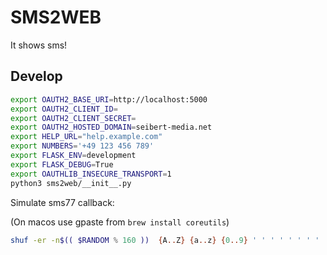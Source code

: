 SMS2WEB
=======

It shows sms!

Develop
-------

```bash
export OAUTH2_BASE_URI=http://localhost:5000
export OAUTH2_CLIENT_ID=
export OAUTH2_CLIENT_SECRET=
export OAUTH2_HOSTED_DOMAIN=seibert-media.net
export HELP_URL="help.example.com"
export NUMBERS='+49 123 456 789'
export FLASK_ENV=development
export FLASK_DEBUG=True
export OAUTHLIB_INSECURE_TRANSPORT=1
python3 sms2web/__init__.py
```

Simulate sms77 callback:

(On macos use gpaste from `brew install coreutils`)

```bash
shuf -er -n$(( $RANDOM % 160 ))  {A..Z} {a..z} {0..9} ' ' ' ' ' ' ' ' ' ' ' ' ' ' ' ' ' ' | paste -s -d '' | read TEXT && curl -X POST http://localhost:4000/sms77 --data '{"webhook_event":"sms_mo","webhook_timestamp":"2021-05-04T13:15:12+02:00","data":{"id":800342,"sender":"491702607871","time":'$(date +%s)',"text":"'"$TEXT"'","system":"4915735990598"}}' -H "Content-Type: application/json"
```
